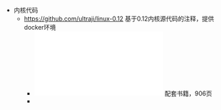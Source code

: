 - 内核代码
	- https://github.com/ultraji/linux-0.12 基于0.12内核源代码的注释，提供docker环境
		- ![Linux 内核完全剖析——基于0.12内核.pdf](../assets/Linux_内核完全剖析——基于0.12内核_1699112147709_0.pdf) 配套书籍，906页
		-